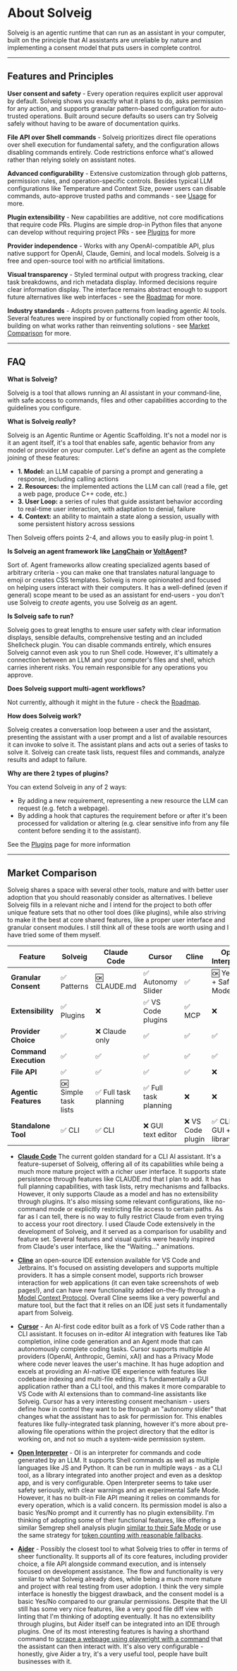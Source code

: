 # About Solveig

Solveig is an agentic runtime that can run as an assistant in your computer,
built on the principle that AI assistants are unreliable by nature
and implementing a consent model that puts users in complete control.


---


## Features and Principles

**User consent and safety** - Every operation requires explicit user approval by default. Solveig shows you
exactly what it plans to do, asks permission for any action, and supports granular pattern-based configuration
for auto-trusted operations. Built around secure defaults so users can try Solveig safely without
having to be aware of documentation quirks.

**File API over Shell commands** - Solveig prioritizes direct file operations over shell execution for
fundamental safety, and the configuration allows disabling commands entirely. Code restrictions enforce
what's allowed rather than relying solely on assistant notes.

**Advanced configurability** - Extensive customization through glob patterns, permission rules, and
operation-specific controls. Besides typical LLM configurations like Temperature and Context Size, power
users can disable commands, auto-approve trusted paths and commands - see [Usage](./usage.md) for more.

**Plugin extensibility** - New capabilities are additive, not core modifications that require code PRs.
Plugins are simple drop-in Python files that anyone can develop without requiring project PRs - see
[Plugins](plugins.md) for more

**Provider independence** - Works with any OpenAI-compatible API, plus native support for OpenAI, Claude,
Gemini, and local models. Solveig is a free and open-source tool with no artificial limitations.

**Visual transparency** - Styled terminal output with progress tracking, clear task breakdowns, and rich metadata
display. Informed decisions require clear information display. The interface remains abstract enough to support
future alternatives like web interfaces - see the [Roadmap](https://github.com/FSilveiraa/solveig/discussions/2) for more.

**Industry standards** - Adopts proven patterns from leading agentic AI tools. Several features were inspired
by or functionally copied from other tools, building on what works rather than reinventing solutions - see
[Market Comparison](./about.md#market-comparison) for more.


---


## FAQ

**What is Solveig?**

Solveig is a tool that allows running an AI assistant in your command-line, with safe access to commands, files
and other capabilities according to the guidelines you configure.

**What is Solveig *really*?**

Solveig is an Agentic Runtime or Agentic Scaffolding. It's not a model nor is it an agent itself, it's a tool that
enables safe, agentic behavior from any model or provider on your computer.
Let's define an agent as the complete joining of these features:
* **1. Model:** an LLM capable of parsing a prompt and generating a response, including calling actions
* **2. Resources:** the implemented actions the LLM can call (read a file, get a web page, produce C++ code, etc.)
* **3. User Loop:** a series of rules that guide assistant behavior according to real-time user interaction, with adaptation to denial, failure
* **4. Context:** an ability to maintain a state along a session, usually with some persistent history across sessions

Then Solveig offers points 2-4, and allows you to easily plug-in point 1.

**Is Solveig an agent framework like [LangChain](https://www.langchain.com/) or [VoltAgent](https://github.com/VoltAgent/voltagent)?**

Sort of. Agent frameworks allow creating specialized agents based of arbitrary criteria - you can make one that
translates natural language to emoji or creates CSS templates.
Solveig is more opinionated and focused on helping users interact with their computers. It has a well-defined (even if
general) scope meant to be used as an assistant for end-users - you don't use Solveig to *create* agents, you use
Solveig *as* an agent.

**Is Solveig safe to run?**

Solveig goes to great lengths to ensure user safety with clear information displays, sensible defaults,
comprehensive testing and an included Shellcheck plugin. You can disable commands entirely, which ensures
Solveig cannot even ask you to run Shell code. 
However, it's ultimately a connection between an LLM and your computer's files and shell, which carries inherent
risks. You remain responsible for any operations you approve.

**Does Solveig support multi-agent workflows?**

Not currently, although it might in the future - check the
[Roadmap](https://github.com/FSilveiraa/solveig/discussions/2).

**How does Solveig work?**

Solveig creates a conversation loop between a user and the assistant, presenting the assistant with a user prompt
and a list of available resources it can invoke to solve it. The assistant plans and acts out a series of tasks to
solve it. Solveig can create task lists, request files and commands, analyze results and adapt to failure.

**Why are there 2 types of plugins?**

You can extend Solveig in any of 2 ways:
- By adding a new requirement, representing a new resource the LLM can request (e.g. fetch a webpage).
- By adding a hook that captures the requirement before or after it's been processed for validation or altering
(e.g. clear sensitive info from any file content before sending it to the assistant).

See the [Plugins](./plugins.md) page for more information


---


## Market Comparison

Solveig shares a space with several other tools, mature and with better user adoption that you should reasonably
consider as alternatives. I believe Solveig fills in a relevant niche and I intend for the project to both offer
unique feature sets that no other tool does (like plugins), while also striving to make it the best at core shared
features, like a proper user interface and granular consent modules. I still think all of these tools are worth
using and I have tried some of them myself.

| Feature               | Solveig                  | Claude Code            | Cursor                 | Cline            | Open Interpreter      | Aider     |
|-----------------------|--------------------------|------------------------|------------------------|------------------|-----------------------|-----------|
| **Granular Consent**  | ✅ Patterns               | 🆗 CLAUDE.md           | ✅ Autonomy Slider      | ✅                | 🆗 Yes/No + Safe Mode | 🆗 Yes/No |
| **Extensibility**     | ✅ Plugins                | ❌                      | ✅ VS Code plugins      | ✅ MCP            | ❌                     | ❌         |
| **Provider Choice**   | ✅                        | ❌ Claude only          | ✅                      | ✅                | ✅                     | ✅         |
| **Command Execution** | ✅                        | ✅                      | ✅                      | ✅                | ✅                     | ✅         |
| **File API**          | ✅                        | ✅                      | ✅                      | ✅                | ❌                     | ✅         |
| **Agentic Features**  | 🆗 Simple task lists     | ✅ Full task planning   | ✅ Full task planning   | ❌                | ❌                     | ❌         |
| **Standalone Tool**   | ✅ CLI                    | ✅ CLI                  | ❌ GUI text editor      | ❌ VS Code plugin | ✅ CLI + GUI + library | ✅ CLI     |

- **[Claude Code](https://claude.com/product/claude-code)** The current golden standard for a CLI AI assistant.
It's a feature-superset of Solveig, offering all of its capabilities while being a much more mature project
with a richer user interface. It supports state persistence through features like CLAUDE.md that I plan to add.
It has full planning capabilities, with task lists, retry mechanisms and fallbacks.
However, it only supports Claude as a model and has no extensibility through plugins. It's also missing some
relevant configurations, like no-command mode or explicitly restricting file access to certain paths.
As far as I can tell, there is no way to fully restrict Claude from even trying to access your root directory.
I used Claude Code extensively in the development of Solveig, and it served as a comparison for usability
and feature set. Several features and visual quirks were heavily inspired from Claude's user interface, like
the "Waiting..." animations.

- **[Cline](https://cline.bot/)** an open-source IDE extension available for VS Code and Jetbrains. It's focused
on assisting developers and supports multiple providers. It has a simple consent model, supports rich browser
interaction for web applications (it can even take screenshots of web pages!), and can have new functionality
added on-the-fly through a [Model Context Protocol](https://github.com/cline/cline?tab=readme-ov-file#add-a-tool-that).
Overall Cline seems like a very powerful and mature tool, but the fact that it relies on an IDE just sets it
fundamentally apart from Solveig.

- **[Cursor](https://cursor.com/)** - An AI-first code editor built as a fork of VS Code rather than a CLI assistant.
It focuses on in-editor AI integration with features like Tab completion, inline code generation and an Agent mode
that can autonomously complete coding tasks. Cursor supports multiple AI providers (OpenAI, Anthropic, Gemini, xAI)
and has a Privacy Mode where code never leaves the user's machine.
It has huge adoption and excels at providing an AI-native IDE experience with features like codebase indexing and
multi-file editing.
It's fundamentally a GUI application rather than a CLI tool, and this makes it more comparable to VS Code with AI
extensions than to command-line assistants like Solveig.
Cursor has a very interesting consent mechanism - users define how in control they want to be through an
"autonomy slider" that changes what the assistant has to ask for permission for. This enables features like
fully-integrated task planning, however it's more about pre-allowing file operations within the project
directory that the editor is working on, and not so much a system-wide permission system.

- **[Open Interpreter](https://github.com/openinterpreter/open-interpreter)** - OI is an interpreter for commands and
code generated by an LLM. It supports Shell commands as well as multiple languages like JS and Python.
It can be run in multiple ways - as a CLI tool, as a library integrated into another project and even as a desktop
app, and is very configurable.
Open Interpreter seems to take user safety seriously, with clear warnings and an experimental Safe Mode.
However, it has no built-in File API meaning it relies on commands for every operation, which is a valid concern.
Its permission model is also a basic Yes/No prompt and it currently has no plugin extensibility.
I'm thinking of adopting some of their functional features, like offering a similar Semgrep shell analysis plugin
[similar to their Safe Mode](https://github.com/OpenInterpreter/open-interpreter/blob/main/docs/SAFE_MODE.md) or
use the same strategy for [token counting with reasonable fallbacks](https://docs.litellm.ai/docs/completion/token_usage#2-cost_per_token).

- **[Aider](https://aider.chat/)** - Possibly the closest tool to what Solveig tries to offer in terms of sheer
functionality. It supports all of its core features, including provider choice, a file API alongside command
execution, and is intensely focused on development assistance. The flow and functionality is very similar to
what Solveig already does, while being a much more mature and project with real testing from user adoption.
I think the very simple interface is honestly the biggest drawback, and the consent model is a basic
Yes/No compared to our granular permissions. Despite that the UI still has some very nice features, like a
very good file diff view with linting that I'm thinking of adopting eventually. 
It has no extensibility through plugins, but Aider itself can be integrated into an IDE through plugins.
One of its most interesting features is having a shorthand command to [scrape a webpage using playwright with a
command](https://aider.chat/docs/install/optional.html#enable-playwright) that the assistant can then interact with.
It's also very configurable - honestly, give Aider a try, it's a very useful tool, people have built businesses with
it.
